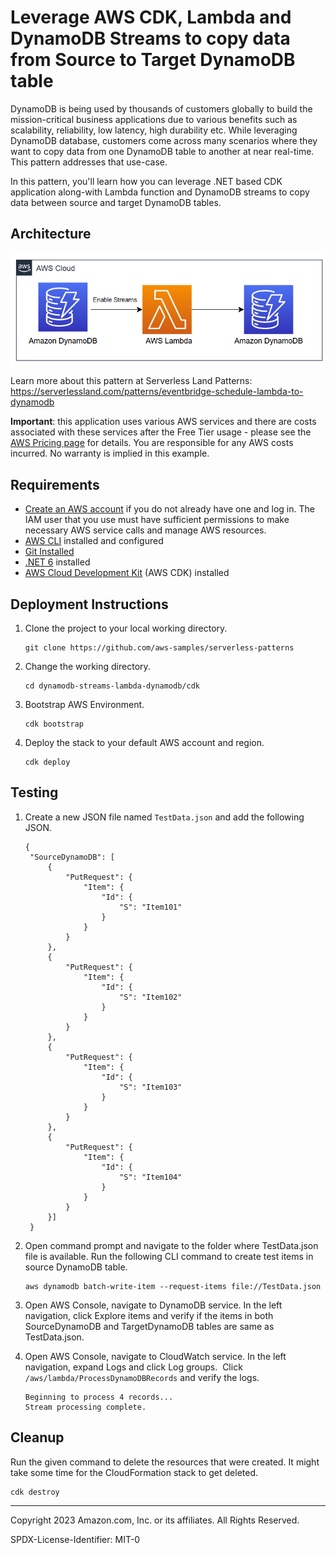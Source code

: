 # Leverage AWS CDK, Lambda and DynamoDB Streams to copy data from Source to Target DynamoDB table

DynamoDB is being used by thousands of customers globally to build the mission-critical business applications due to various benefits such as scalability, reliability, low latency, high durability etc. While leveraging DynamoDB database, customers come across many scenarios where they want to copy data from one DynamoDB table to another at near real-time. This pattern addresses that use-case. 

In this pattern, you'll learn how you can leverage .NET based CDK application along-with Lambda function and DynamoDB streams to copy data between source and target DynamoDB tables.

## Architecture 
![architecture diagram](images/architecture.png)

Learn more about this pattern at Serverless Land Patterns: https://serverlessland.com/patterns/eventbridge-schedule-lambda-to-dynamodb

**Important**: this application uses various AWS services and there are costs associated with these services after the Free Tier usage - please see the [AWS Pricing page](https://aws.amazon.com/pricing/) for details. You are responsible for any AWS costs incurred. No warranty is implied in this example.

## Requirements

* [Create an AWS account](https://portal.aws.amazon.com/gp/aws/developer/registration/index.html) if you do not already have one and log in. The IAM user that you use must have sufficient permissions to make necessary AWS service calls and manage AWS resources.
* [AWS CLI](https://docs.aws.amazon.com/cli/latest/userguide/install-cliv2.html) installed and configured
* [Git Installed](https://git-scm.com/book/en/v2/Getting-Started-Installing-Git)
* [.NET 6](https://dotnet.microsoft.com/en-us/download/dotnet/7.0) installed
* [AWS Cloud Development Kit](https://docs.aws.amazon.com/cdk/latest/guide/cli.html) (AWS CDK) installed

## Deployment Instructions

1. Clone the project to your local working directory.
    ```
    git clone https://github.com/aws-samples/serverless-patterns
    ```
2. Change the working directory.
    ```
    cd dynamodb-streams-lambda-dynamodb/cdk
    ```
3. Bootstrap AWS Environment.
    ```
    cdk bootstrap
    ```
4. Deploy the stack to your default AWS account and region.
    ```
    cdk deploy
    ```

## Testing

1. Create a new JSON file named `TestData.json` and add the following JSON.

   ```
   {
    "SourceDynamoDB": [
        {
            "PutRequest": {
                "Item": {
                    "Id": {
                        "S": "Item101"
                    }
                }
            }
        },
        {
            "PutRequest": {
                "Item": {
                    "Id": {
                        "S": "Item102"
                    }
                }
            }
        },
        {
            "PutRequest": {
                "Item": {
                    "Id": {
                        "S": "Item103"
                    }
                }
            }
        },
        {
            "PutRequest": {
                "Item": {
                    "Id": {
                        "S": "Item104"
                    }
                }
            }
        }]
    }
    ```
2. Open command prompt and navigate to the folder where TestData.json file is available. Run the following CLI command to create test items in source DynamoDB table.
    ```
    aws dynamodb batch-write-item --request-items file://TestData.json
    ```
3. Open AWS Console, navigate to DynamoDB service. In the left navigation, click Explore items and verify if the items in both SourceDynamoDB and TargetDynamoDB tables are same as TestData.json.
4. Open AWS Console, navigate to CloudWatch service. In the left navigation, expand Logs and click Log groups.  Click `/aws/lambda/ProcessDynamoDBRecords` and verify the logs. 
    ```
    Beginning to process 4 records...
    Stream processing complete.
    ```

## Cleanup

Run the given command to delete the resources that were created. It might take some time for the CloudFormation stack to get deleted.
```
cdk destroy
```
----
Copyright 2023 Amazon.com, Inc. or its affiliates. All Rights Reserved.

SPDX-License-Identifier: MIT-0
